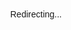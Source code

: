 
<html lang="en">
<head>
  <meta charset="UTF-8" />
  <title>Redirect by Device</title>
  <meta name="viewport" content="width=device-width, initial-scale=1.0" />
  <script>
    window.onload = function () {
      const ua = navigator.userAgent || navigator.vendor || window.opera;

      const iosLink = "https://sunny-manatee-4a1e08.netlify.app";       // ← вставь сюда iOS ссылку
      const androidLink = "https://artemsaas.github.io/06.06.24"; // ← и сюда Android

      if (/iPhone|iPad|iPod/i.test(ua)) {
        window.location.href = iosLink;
      } else if (/Android/i.test(ua)) {
        window.location.href = androidLink;
      }
      // если десктоп — ничего не делаем
    };
  </script>
</head>
<body>
  <p style="text-align: center; margin-top: 40vh; font-family: sans-serif;">
    Redirecting...
  </p>
</body>
</html>
